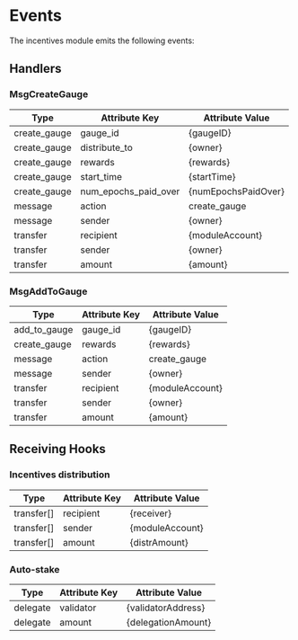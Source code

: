 <!--
order: 4
-->

# Events

The incentives module emits the following events:

## Handlers

### MsgCreateGauge

| Type         | Attribute Key        | Attribute Value     |
| ------------ | -------------------- | ------------------- |
| create_gauge | gauge_id             | {gaugeID}           |
| create_gauge | distribute_to        | {owner}             |
| create_gauge | rewards              | {rewards}           |
| create_gauge | start_time           | {startTime}         |
| create_gauge | num_epochs_paid_over | {numEpochsPaidOver} |
| message      | action               | create_gauge        |
| message      | sender               | {owner}             |
| transfer     | recipient            | {moduleAccount}     |
| transfer     | sender               | {owner}             |
| transfer     | amount               | {amount}            |

### MsgAddToGauge

| Type         | Attribute Key | Attribute Value |
| ------------ | ------------- | --------------- |
| add_to_gauge | gauge_id      | {gaugeID}       |
| create_gauge | rewards       | {rewards}       |
| message      | action        | create_gauge    |
| message      | sender        | {owner}         |
| transfer     | recipient     | {moduleAccount} |
| transfer     | sender        | {owner}         |
| transfer     | amount        | {amount}        |

## Receiving Hooks

### Incentives distribution

| Type       | Attribute Key | Attribute Value |
| ---------- | ------------- | --------------- |
| transfer[] | recipient     | {receiver}      |
| transfer[] | sender        | {moduleAccount} |
| transfer[] | amount        | {distrAmount}   |

### Auto-stake

| Type     | Attribute Key | Attribute Value    |
| -------- | ------------- | ------------------ |
| delegate | validator     | {validatorAddress} |
| delegate | amount        | {delegationAmount} |
